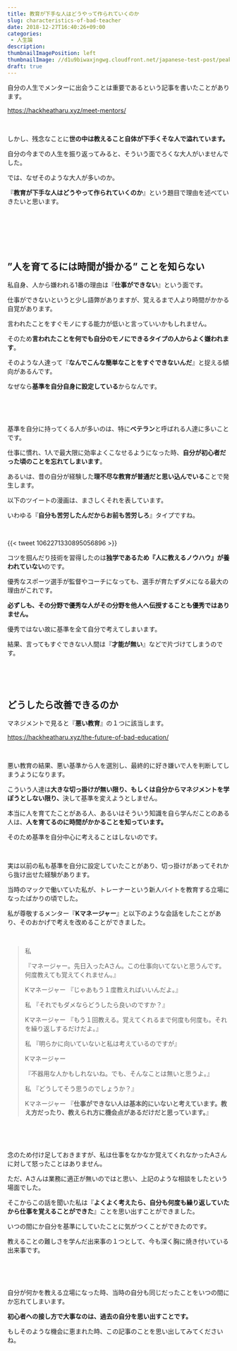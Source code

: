 ```yaml
---
title: 教育が下手な人はどうやって作られていくのか
slug: characteristics-of-bad-teacher
date: 2018-12-27T16:40:26+09:00
categories: 
 - 人生論
description: 
thumbnailImagePosition: left
thumbnailImage: //d1u9biwaxjngwg.cloudfront.net/japanese-test-post/peak-140.jpg
draft: true
---
```

<!--more-->

自分の人生でメンターに出会うことは重要であるという記事を書いたことがあります。

https://hackheatharu.xyz/meet-mentors/

&nbsp;

しかし、残念なことに<strong>世の中は教えること自体が下手くそな人で溢れています。</strong>

自分の今までの人生を振り返ってみると、そういう面でろくな大人がいませんでした。

では、なぜそのような大人が多いのか。

『<strong>教育が下手な人はどうやって作られていくのか</strong>』という題目で理由を述べていきたいと思います。

&nbsp;

&nbsp;

&nbsp;
<h2>”人を育てるには時間が掛かる” ことを知らない</h2>
私自身、人から嫌われる1番の理由は『<strong>仕事ができない</strong>』という面です。

仕事ができないというと少し語弊がありますが、覚えるまで人より時間がかかる自覚があります。

言われたことをすぐモノにする能力が低いと言っていいかもしれません。

そのため<strong>言われたことを何でも自分のモノにできるタイプの人からよく嫌われます</strong>。

そのような人達って『<strong>なんでこんな簡単なことをすぐできないんだ</strong>』と捉える傾向があるんです。

なぜなら<strong>基準を自分自身に設定している</strong>からなんです。

&nbsp;

&nbsp;

基準を自分に持ってくる人が多いのは、特に<strong>ベテラン</strong>と呼ばれる人達に多いことです。

仕事に慣れ、1人で最大限に効率よくこなせるようになった時、<strong>自分が初心者だった頃のことを忘れてしまいます</strong>。

あるいは、昔の自分が経験した<strong>理不尽な教育が普通だと思い込んでいる</strong>ことで発生します。

以下のツイートの漫画は、まさしくそれを表しています。

いわゆる『<strong>自分も苦労したんだからお前も苦労しろ</strong>』タイプですね。

&nbsp;

{{< tweet 1062271330895056896 >}}
&nbsp;

コツを掴んだり技術を習得したのは<strong>独学であるため『人に教えるノウハウ』が養われていない</strong>のです。

優秀なスポーツ選手が監督やコーチになっても、選手が育たずダメになる最大の理由がこれです。

<strong>必ずしも、その分野で優秀な人がその分野を他人へ伝授することも優秀ではありません。</strong>

優秀ではない故に基準を全て自分で考えてしまいます。

結果、言ってもすぐできない人間は『<strong>才能が無い</strong>』などで片づけてしまうのです。

&nbsp;

&nbsp;
<h2>どうしたら改善できるのか</h2>
マネジメントで見ると『<strong>悪い教育</strong>』の１つに該当します。

https://hackheatharu.xyz/the-future-of-bad-education/

&nbsp;

悪い教育の結果、悪い基準から人を選別し、最終的に好き嫌いで人を判断してしまうようになります。

こういう人達は<strong>大きな切っ掛けが無い限り、もしくは自分からマネジメントを学ぼうとしない限り、</strong>決して基準を変えようとしません。

本当に人を育てたことがある人、あるいはそういう知識を自ら学んだことのある人は、<strong>人を育てるのに時間がかかることを知っています。</strong>

そのため基準を自分中心に考えることはしないのです。

&nbsp;

実は以前の私も基準を自分に設定していたことがあり、切っ掛けがあってそれから抜け出せた経験があります。

当時のマックで働いていた私が、トレーナーという新人バイトを教育する立場になったばかりの頃でした。

私が尊敬するメンター『<strong>Kマネージャー</strong>』と以下のような会話をしたことがあり、そのおかげで考えを改めることができました。

&nbsp;
<blockquote>私

『マネージャー。先日入ったAさん。この仕事向いてないと思うんです。何度教えても覚えてくれません。』

Kマネージャー
『じゃあもう１度教えればいいんだよ。』

私
『それでもダメならどうしたら良いのですか？』

Kマネージャー
『もう１回教える。覚えてくれるまで何度も何度も。それを繰り返しするだけだよ。』

私
『明らかに向いていないと私は考えているのですが』

Kマネージャー

『不器用な人かもしれないね。でも、そんなことは無いと思うよ。』

私
『どうしてそう思うのでしょうか？』

Kマネージャー
『<strong>仕事ができない人は基本的にいないと考えています。教え方だったり、教えられ方に機会点があるだけだと思っています。</strong>』</blockquote>
&nbsp;

&nbsp;

念のため付け足しておきますが、私は仕事をなかなか覚えてくれなかったAさんに対して怒ったことはありません。

ただ、Aさんは業務に適正が無いのではと思い、上記のような相談をしたという場面でした。

そこからこの話を聞いた私は『<strong>よくよく考えたら、自分も何度も繰り返していたから仕事を覚えることができた</strong>』ことを思い出すことができました。

いつの間にか自分を基準にしていたことに気がつくことができたのです。

教えることの難しさを学んだ出来事の１つとして、今も深く胸に焼き付いている出来事です。

&nbsp;

&nbsp;

自分が何かを教える立場になった時、当時の自分も同じだったことをいつの間にか忘れてしまいます。

<strong>初心者への接し方で大事なのは、過去の自分を思い出すことです。</strong>

もしそのような機会に恵まれた時、この記事のことを思い出してみてくださいね。
